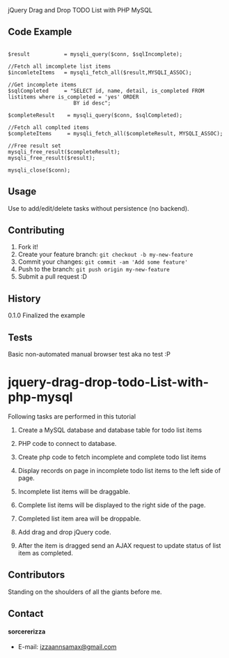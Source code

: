 jQuery Drag and Drop TODO List with PHP MySQL


## Code Example
```

$result           = mysqli_query($conn, $sqlIncomplete);

//Fetch all imcomplete list items
$incomleteItems   = mysqli_fetch_all($result,MYSQLI_ASSOC);

//Get incomplete items
$sqlCompleted     = "SELECT id, name, detail, is_completed FROM listitems where is_completed = 'yes' ORDER 
                     BY id desc";
  
$completeResult    = mysqli_query($conn, $sqlCompleted);

//Fetch all complted items
$completeItems     = mysqli_fetch_all($completeResult, MYSQLI_ASSOC);
 
//Free result set
mysqli_free_result($completeResult);
mysqli_free_result($result);
  
mysqli_close($conn);
```


## Usage

Use to add/edit/delete tasks without persistence (no backend).

## Contributing

1. Fork it!
2. Create your feature branch: `git checkout -b my-new-feature`
3. Commit your changes: `git commit -am 'Add some feature'`
4. Push to the branch: `git push origin my-new-feature`
5. Submit a pull request :D

## History

0.1.0 Finalized the example

## Tests

Basic non-automated manual browser test aka no test :P

# jquery-drag-drop-todo-List-with-php-mysql



Following tasks are performed in this tutorial


1. Create a MySQL database and database table for todo list items

2. PHP code to connect to database.

3. Create php code to fetch incomplete and complete todo list items

4. Display records on page in incomplete todo list items to the left side of page.

5. Incomplete list items will be draggable.

6. Complete list items will be displayed to the right side of the page.

7. Completed list item area will be droppable.

8. Add drag and drop jQuery code.

9. After the item is dragged send an AJAX request to update status of list item as completed.

## Contributors

Standing on the shoulders of all the giants before me.

## Contact
#### sorcererizza

* E-mail: izzaannsamax@gmail.com

